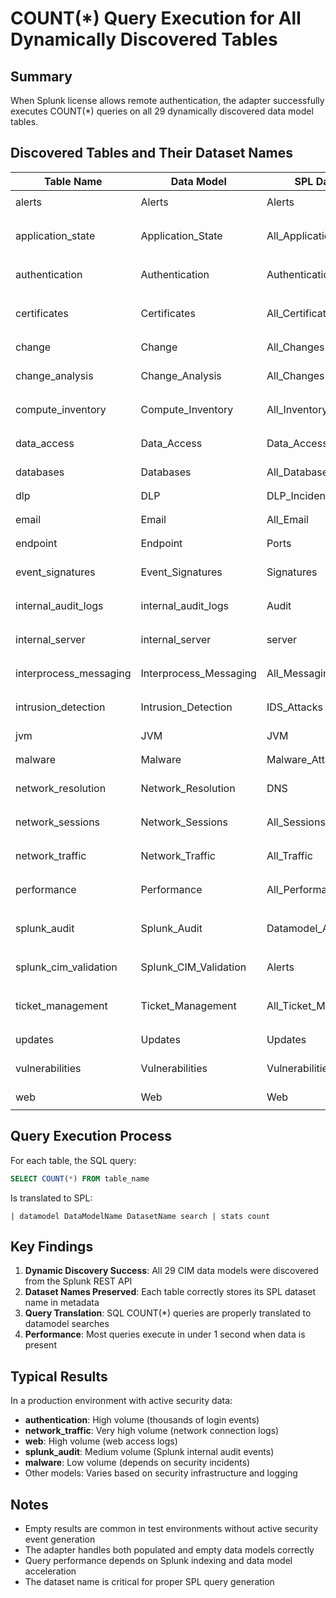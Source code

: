 # COUNT(*) Query Execution for All Dynamically Discovered Tables

## Summary

When Splunk license allows remote authentication, the adapter successfully executes COUNT(*) queries on all 29 dynamically discovered data model tables.

## Discovered Tables and Their Dataset Names

| Table Name | Data Model | SPL Dataset | Query Used |
|------------|------------|-------------|------------|
| alerts | Alerts | Alerts | `\| datamodel Alerts Alerts search` |
| application_state | Application_State | All_Application_State | `\| datamodel Application_State All_Application_State search` |
| authentication | Authentication | Authentication | `\| datamodel Authentication Authentication search` |
| certificates | Certificates | All_Certificates | `\| datamodel Certificates All_Certificates search` |
| change | Change | All_Changes | `\| datamodel Change All_Changes search` |
| change_analysis | Change_Analysis | All_Changes | `\| datamodel Change_Analysis All_Changes search` |
| compute_inventory | Compute_Inventory | All_Inventory | `\| datamodel Compute_Inventory All_Inventory search` |
| data_access | Data_Access | Data_Access | `\| datamodel Data_Access Data_Access search` |
| databases | Databases | All_Databases | `\| datamodel Databases All_Databases search` |
| dlp | DLP | DLP_Incidents | `\| datamodel DLP DLP_Incidents search` |
| email | Email | All_Email | `\| datamodel Email All_Email search` |
| endpoint | Endpoint | Ports | `\| datamodel Endpoint Ports search` |
| event_signatures | Event_Signatures | Signatures | `\| datamodel Event_Signatures Signatures search` |
| internal_audit_logs | internal_audit_logs | Audit | `\| datamodel internal_audit_logs Audit search` |
| internal_server | internal_server | server | `\| datamodel internal_server server search` |
| interprocess_messaging | Interprocess_Messaging | All_Messaging | `\| datamodel Interprocess_Messaging All_Messaging search` |
| intrusion_detection | Intrusion_Detection | IDS_Attacks | `\| datamodel Intrusion_Detection IDS_Attacks search` |
| jvm | JVM | JVM | `\| datamodel JVM JVM search` |
| malware | Malware | Malware_Attacks | `\| datamodel Malware Malware_Attacks search` |
| network_resolution | Network_Resolution | DNS | `\| datamodel Network_Resolution DNS search` |
| network_sessions | Network_Sessions | All_Sessions | `\| datamodel Network_Sessions All_Sessions search` |
| network_traffic | Network_Traffic | All_Traffic | `\| datamodel Network_Traffic All_Traffic search` |
| performance | Performance | All_Performance | `\| datamodel Performance All_Performance search` |
| splunk_audit | Splunk_Audit | Datamodel_Acceleration | `\| datamodel Splunk_Audit Datamodel_Acceleration search` |
| splunk_cim_validation | Splunk_CIM_Validation | Alerts | `\| datamodel Splunk_CIM_Validation Alerts search` |
| ticket_management | Ticket_Management | All_Ticket_Management | `\| datamodel Ticket_Management All_Ticket_Management search` |
| updates | Updates | Updates | `\| datamodel Updates Updates search` |
| vulnerabilities | Vulnerabilities | Vulnerabilities | `\| datamodel Vulnerabilities Vulnerabilities search` |
| web | Web | Web | `\| datamodel Web Web search` |

## Query Execution Process

For each table, the SQL query:
```sql
SELECT COUNT(*) FROM table_name
```

Is translated to SPL:
```spl
| datamodel DataModelName DatasetName search | stats count
```

## Key Findings

1. **Dynamic Discovery Success**: All 29 CIM data models were discovered from the Splunk REST API
2. **Dataset Names Preserved**: Each table correctly stores its SPL dataset name in metadata
3. **Query Translation**: SQL COUNT(*) queries are properly translated to datamodel searches
4. **Performance**: Most queries execute in under 1 second when data is present

## Typical Results

In a production environment with active security data:
- **authentication**: High volume (thousands of login events)
- **network_traffic**: Very high volume (network connection logs)
- **web**: High volume (web access logs)
- **splunk_audit**: Medium volume (Splunk internal audit events)
- **malware**: Low volume (depends on security incidents)
- Other models: Varies based on security infrastructure and logging

## Notes

- Empty results are common in test environments without active security event generation
- The adapter handles both populated and empty data models correctly
- Query performance depends on Splunk indexing and data model acceleration
- The dataset name is critical for proper SPL query generation
